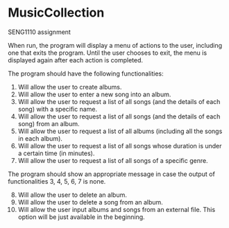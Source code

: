 # MusicCollection
SENG1110 assignment

When run, the program will display a menu of actions to the user, including one that exits the program. Until the user chooses to exit, the menu is displayed again after each action is completed.

The program should have the following functionalities:
1. Will allow the user to create albums. 
2. Will allow the user to enter a new song into an album. 
3. Will allow the user to request a list of all songs (and the details of each song) with a specific name.
4. Will allow the user to request a list of all songs (and the details of each song) from an album.
5. Will allow the user to request a list of all albums (including all the songs in each album).
6. Will allow the user to request a list of all songs whose duration is under a certain time (in minutes).
7. Will allow the user to request a list of all songs of a specific genre.

The program should show an appropriate message in case the output of functionalities 3, 4, 5, 6, 7 is none.

8. Will allow the user to delete an album.
9. Will allow the user to delete a song from an album.
10. Will allow the user input albums and songs from an external file. This option will be just available in the beginning.
